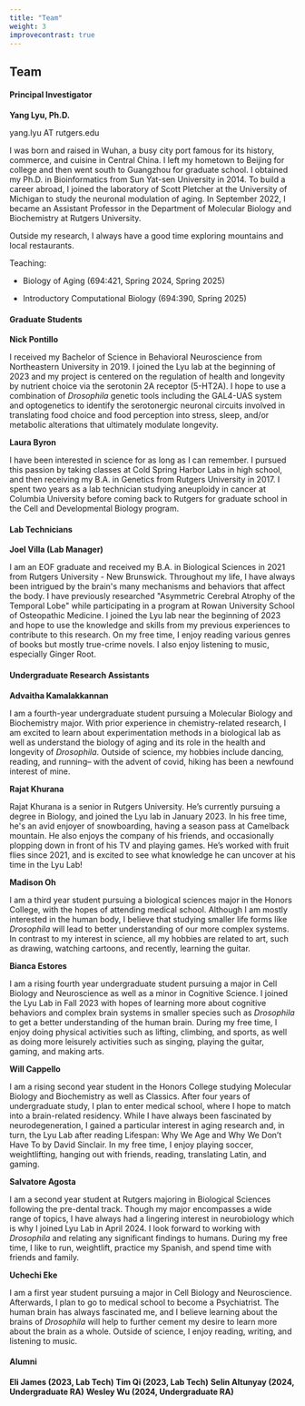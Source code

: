 ```yaml
---
title: "Team"
weight: 3
improvecontrast: true
---
```



## Team

#### Principal Investigator
**Yang Lyu, Ph.D.**

yang.lyu AT rutgers.edu

I was born and raised in Wuhan, a busy city port famous for its history, commerce, and cuisine in Central China. I left my hometown to Beijing for college and then went south to Guangzhou for graduate school. I obtained my Ph.D. in Bioinformatics from Sun Yat-sen University in 2014. To build a career abroad, I joined the laboratory of Scott Pletcher at the University of Michigan to study the neuronal modulation of aging. In September 2022, I became an Assistant Professor in the Department of Molecular Biology and Biochemistry at Rutgers University. 

Outside my research, I always have a good time exploring mountains and local restaurants.

Teaching: 

+ Biology of Aging (694:421, Spring 2024, Spring 2025)
  
+ Introductory Computational Biology (694:390, Spring 2025)



#### Graduate Students

**Nick Pontillo**

I received my Bachelor of Science in Behavioral Neuroscience from Northeastern University in 2019. I joined the Lyu lab at the beginning of 2023 and my project is centered on the regulation of health and longevity by nutrient choice via the serotonin 2A receptor (5-HT2A). I hope to use a combination of *Drosophila* genetic tools including the GAL4-UAS system and optogenetics to identify the serotonergic neuronal circuits involved in translating food choice and food perception into stress, sleep, and/or metabolic alterations that ultimately modulate longevity.

**Laura Byron**

I have been interested in science for as long as I can remember. I pursued this passion by taking classes at Cold Spring Harbor Labs in high school, and then receiving my B.A. in Genetics from Rutgers University in 2017. I spent two years as a lab technician studying aneuploidy in cancer at Columbia University before coming back to Rutgers for graduate school in the Cell and Developmental Biology program.

#### Lab Technicians

**Joel Villa (Lab Manager)** 

I am an EOF graduate and received my B.A. in Biological Sciences in 2021 from Rutgers University - New Brunswick. Throughout my life, I have always been intrigued by the brain's many mechanisms and behaviors that affect the body. I have previously researched "Asymmetric Cerebral Atrophy of the Temporal Lobe" while participating in a program at Rowan University School of Osteopathic Medicine. I joined the Lyu lab near the beginning of 2023 and hope to use the knowledge and skills from my previous experiences to contribute to this research. On my free time, I enjoy reading various genres of books but mostly true-crime novels. I also enjoy listening to music, especially Ginger Root.

#### Undergraduate Research Assistants

**Advaitha Kamalakkannan**

I am a fourth-year undergraduate student pursuing a Molecular Biology and Biochemistry major. With prior experience in chemistry-related research, I am excited to learn about experimentation methods in a biological lab as well as understand the biology of aging and its role in the health and longevity of *Drosophila*. Outside of science, my hobbies include dancing, reading, and running– with the advent of covid, hiking has been a newfound interest of mine.

**Rajat Khurana**

Rajat Khurana is a senior in Rutgers University. He’s currently pursuing a degree in Biology, and joined the Lyu lab in January 2023. In his free time, he's an avid enjoyer of snowboarding, having a season pass at Camelback mountain. He also enjoys the company of his friends, and occasionally plopping down in front of his TV and playing games. He’s worked with fruit flies since 2021, and is excited to see what knowledge he can uncover at his time in the Lyu Lab!

**Madison Oh**

I am a third year student pursuing a biological sciences major in the Honors College, with the hopes of attending medical school. Although I am mostly interested in the human body, I believe that studying smaller life forms like *Drosophila* will lead to better understanding of our more complex systems. In contrast to my interest in science, all my hobbies are related to art, such as drawing, watching cartoons, and recently, learning the guitar.

**Bianca Estores**

I am a rising fourth year undergraduate student pursuing a major in Cell Biology and Neuroscience as well as a minor in Cognitive Science. I joined the Lyu Lab in Fall 2023 with hopes of learning more about cognitive behaviors and complex brain systems in smaller species such as *Drosophila* to get a better understanding of the human brain. During my free time, I enjoy doing physical activities such as lifting, climbing, and sports, as well as doing more leisurely activities such as singing, playing the guitar, gaming, and making arts.

**Will Cappello**

I am a rising second year student in the Honors College studying Molecular Biology and Biochemistry as well as Classics. After four years of undergraduate study, I plan to enter medical school, where I hope to match into a brain-related residency. While I have always been fascinated by neurodegeneration, I gained a particular interest in aging research and, in turn, the Lyu Lab after reading Lifespan: Why We Age and Why We Don’t Have To by David Sinclair. In my free time, I enjoy playing soccer, weightlifting, hanging out with friends, reading, translating Latin, and gaming.

**Salvatore Agosta** 

I am a second year student at Rutgers majoring in Biological Sciences following the pre-dental track. Though my major encompasses a wide range of topics, I have always had a lingering interest in neurobiology which is why I joined Lyu Lab in April 2024. I look forward to working with *Drosophila* and relating any significant findings to humans. During my free time, I like to run, weightlift, practice my Spanish, and spend time with friends and family.

**Uchechi Eke**

I am a first year student pursuing a major in Cell Biology and Neuroscience. Afterwards, I plan to go to medical school to become a Psychiatrist. The human brain has always fascinated me, and I believe learning about the brains of *Drosophila* will help to further cement my desire to learn more about the brain as a whole. Outside of science, I enjoy reading, writing, and listening to music.

#### Alumni

**Eli James (2023, Lab Tech)**
**Tim Qi (2023, Lab Tech)**
**Selin Altunyay (2024, Undergraduate RA)**
**Wesley Wu (2024, Undergraduate RA)**
